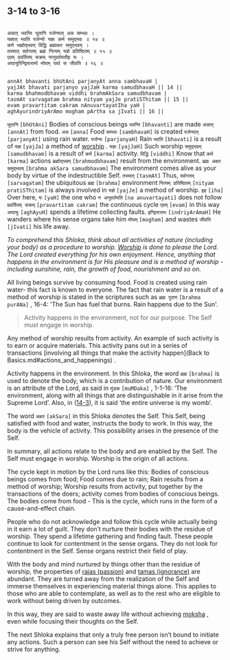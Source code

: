 ## 3-14 to 3-16


```shloka-sa

अन्नात् भवन्ति भूतानि पर्जन्यात् अन्न सम्भवः ।
यज्ञात् भवति पर्जन्यो यज्ञः कर्म समुद्भवः ॥ १४ ॥
कर्म भह्मोद्भवम् विद्धि ब्रह्माक्षर समुद्भवम् ।
तस्मात् सर्वगतम् ब्रह्म नित्यम् यज्ञे प्रतिष्ठितम् ॥ १५ ॥
एवम् प्रवर्तितम् चक्रम् नानुवर्तयतीह यः ।
अघायुरिन्द्रियारामो मोघम् पार्थ स जीवति ॥ १६ ॥

```
```shloka-sa-hk

annAt bhavanti bhUtAni parjanyAt anna sambhavaH |
yajJAt bhavati parjanyo yajJaH karma samudbhavaH || 14 ||
karma bhahmodbhavam viddhi brahmAkSara samudbhavam |
tasmAt sarvagatam brahma nityam yajJe pratiSThitam || 15 ||
evam pravartitam cakram nAnuvartayatIha yaH |
aghAyurindriyArAmo mogham pArtha sa jIvati || 16 ||

```
`भूतानि` `[bhUtAni]` Bodies of conscious beings `भवन्ति` `[bhavanti]` are made `अन्नात्` `[annAt]` from food. `अन्न` `[anna]` Food `सम्भवः` `[sambhavaH]` is created `पर्जन्यात्` `[parjanyAt]` using rain water. `पर्जन्यः` `[parjanyaH]` Rain `भवति` `[bhavati]` is a result of `यज्ञ` `[yajJa]` a method of 
[worship](3-9.md#yajna)
. `यज्ञः` `[yajJaH]` Such worship `समुद्भवम्` `[samudbhavam]` is a result of `कर्म` `[karma]` activity.
`विद्धि` `[viddhi]` Know that `कर्म` `[karma]` actions `ब्रह्मोद्भवम्` `[brahmodbhavam]` result from the environment. `ब्रह्म अक्षर समुद्भवम्` `[brahma akSara samudbhavam]` The environment comes alive as your body by virtue of the indestructible Self. `तस्मात्` `[tasmAt]` Thus, `सर्वगतम्` `[sarvagatam]` the ubiquitous `ब्रह्म` `[brahma]` environment `नित्यम् प्रतिष्ठितम्` `[nityam pratiSThitam]` is always involved in `यज्ञे` `[yajJe]` a method of worship.
`इह` `[iha]` Over here, `यः` `[yaH]` the one who `न अनुवर्तयति` `[na anuvartayati]` does not follow `प्रवर्तितम् चक्रम्` `[pravartitam cakram]` the continuous cycle `एवम्` `[evam]` in this way `अघायुः` `[aghAyuH]` spends a lifetime collecting faults. `इन्द्रियारामः` `[indriyArAmaH]` He wanders where his sense organs take him `मोघम्` `[mogham]` and wastes `जीवति` `[jIvati]` his life away.

_To comprehend this Shloka, think about all activities of nature (including your body) as a procedure to worship. 
[Worship](3-9.md#yajna)
 is done to please the Lord. The Lord created everything for his own enjoyment. Hence, anything that happens in the environment is for His pleasure and is a method of worship - including sunshine, rain, the growth of food, nourishment and so on._

All living beings survive by consuming food. Food is created using rain water- this fact is known to everyone. The fact that rain water is a result of a method of worship is stated in the scriptures such as 
`ब्रह्म पुराण` `[brahma purANa]` , 16-4:
 'The Sun has fuel that burns. Rain happens due to the Sun'. 



<a name='applnote_56'></a>
> Activity happens in the environment, not for our purpose. The Self must engage in worship.



Any method of worship results from activity. An example of such activity is to earn or acquire materials. This activity pans out in a series of transactions 
[involving all things that make the activity happen](Back to Basics.md#actions_and_happenings)
.

Activity happens in the environment. In this Shloka, the word 
`ब्रह्म` `[brahma]`
 is used to denote the body, which is a contribution of nature. Our environment is an attribute of the Lord, as said in 
`मुंडक` `[muMDaka]` , 1-1-16:
 ‘The environment, along with all things that are distinguishable in it arise from the Supreme Lord’. Also, in ([14-3](14-3.md)), it is said ‘the entire universe is my womb’. 

The word 
`अक्षर` `[akSara]`
 in this Shloka denotes the Self. This Self, being satisfied with food and water, instructs the body to work. In this way, the body is the vehicle of activity. This possibility arises in the presence of the Self.

In summary, all actions relate to the body and are enabled by the Self. The Self must engage in worship. Worship is the origin of all actions. 

The cycle kept in motion by the Lord runs like this: Bodies of conscious beings comes from food; Food comes due to rain; Rain results from a method of worship; Worship results from activity, put together by the transactions of the doers; activity comes from bodies of conscious beings. The bodies come from food - This is the cycle, which runs in the form of a cause-and-effect chain.

People who do not acknowledge and follow this cycle while actually being in it earn a lot of guilt. They don’t nurture their bodies with the residue of worship. They spend a lifetime gathering and finding fault. These people continue to look for contentment in the sense organs. They do not look for contentment in the Self. Sense organs restrict their field of play. 

With the body and mind nurtured by things other than the residue of worship, the properties of 
[rajas (passion)](14-7.md#rajas)
 and 
[tamas (ignorance)](14-8.md#tamas)
 are abundant. They are turned away from the realization of the Self and immerse themselves in experiencing material things alone. This applies to those who are able to contemplate, as well as to the rest who are eligible to work without being driven by outcomes.

In this way, they are said to waste away life without achieving 
[moksha](Back-to-Basics.md#Moksha)
, even while focusing their thoughts on the Self.

The next Shloka explains that only a truly free person isn’t bound to initiate any actions. Such a person can see his Self without the need to achieve or strive for anything.


